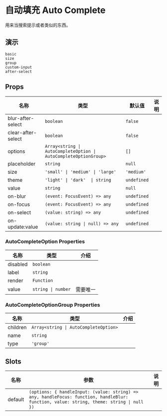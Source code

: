 # 自动填充 Auto Complete
用来当搜索提示或者类似的东西。
## 演示
```demo
basic
size
group
custom-input
after-select
```

## Props
|名称|类型|默认值|说明|
|-|-|-|-|
|blur-after-select|`boolean`|`false`||
|clear-after-select|`boolean`|`false`||
|options|`Array<string \| AutoCompleteOption \| AutoCompleteOptionGroup>`|`[]`||
|placeholder|`string`|`null`||
|size|`'small' \| 'medium' \| 'large'`|`'medium'`||
|theme|`'light' \| 'dark'  \| string`|`undefined`||
|value|`string`|`null`||
|on-blur|`(event: FocusEvent) => any`|`undefined`||
|on-focus|`(event: FocusEvent) => any`|`undefined`||
|on-select|`(value: string) => any`|`undefined`||
|on-update:value|`(value: string \| null) => any`|`undefined`||

### AutoCompleteOption Properties
|名称|类型|介绍|
|-|-|-|
|disabled|`boolean`||
|label|`string`||
|render|`Function`||
|value|`string \| number`|需要唯一|

### AutoCompleteOptionGroup Properties
|名称|类型|介绍|
|-|-|-|
|children|`Array<string \| AutoCompleteOption>`||
|name|`string`||
|type|`'group'`||

## Slots
|名称|参数|说明|
|-|-|-|
|default|`(options: { handleInput: (value: string) => any, handleFocus: function, handleBlur: function, value: string, theme: string \| null })`||
